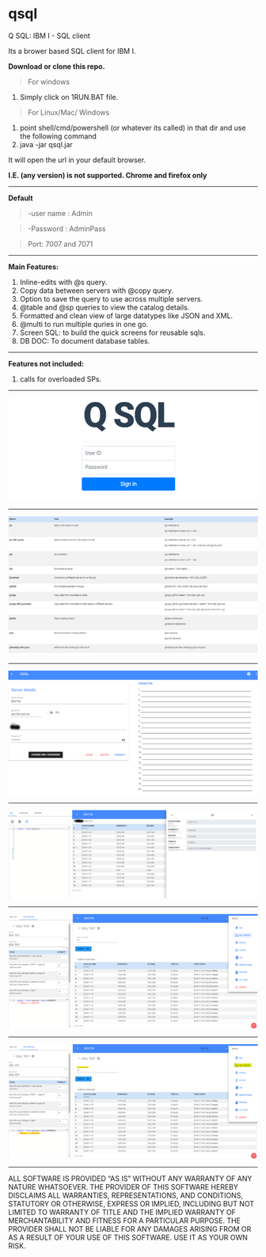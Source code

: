 # qsql

Q SQL: IBM I - SQL client

Its a brower based SQL client for IBM I.

**Download or clone this repo.**

> For windows

1. Simply click on 1RUN.BAT file.

> For Linux/Mac/ Windows

1. point shell/cmd/powershell (or whatever its called) in that dir and use the following command
2. java -jar qsql.jar

It will open the url in your default browser.

**I.E. (any version) is not supported. Chrome and firefox only**

<hr/>

**Default**

> -user name : Admin

> -Password : AdminPass

> Port: 7007 and 7071

<hr/>

**Main Features:**

1. Inline-edits with @s query.
2. Copy data between servers with @copy query.
3. Option to save the query to use across multiple servers.
4. @table and @sp queries to view the catalog details.
5. Formatted and clean view of large datatypes like JSON and XML.
6. @multi to run multiple quries in one go.
7. Screen SQL: to build the quick screens for reusable sqls.
8. DB DOC: To document database tables.

<hr/>

**Features not included:**

1. calls for overloaded SPs.

 <hr/>
 
 
![Image of QSQL](https://github.com/onlysumitg/qsql/blob/master/images/1.png)

<hr/>

![Image of QSQL](https://github.com/onlysumitg/qsql/blob/master/images/6.png)

<hr/>

![Image of QSQL](https://github.com/onlysumitg/qsql/blob/master/images/2.png)

<hr/>

![Image of QSQL](https://github.com/onlysumitg/qsql/blob/master/images/3.png)

<hr/>

![Image of QSQL](https://github.com/onlysumitg/qsql/blob/master/images/4.png)

>

<hr/>

![Image of QSQL](https://github.com/onlysumitg/qsql/blob/master/images/5.png)

<hr/>

ALL SOFTWARE IS PROVIDED “AS IS” WITHOUT ANY WARRANTY OF ANY NATURE WHATSOEVER. THE PROVIDER OF THIS SOFTWARE HEREBY DISCLAIMS ALL WARRANTIES, REPRESENTATIONS, AND CONDITIONS, STATUTORY OR OTHERWISE, EXPRESS OR IMPLIED, INCLUDING BUT NOT LIMITED TO WARRANTY OF TITLE AND THE IMPLIED WARRANTY OF MERCHANTABILITY AND FITNESS FOR A PARTICULAR PURPOSE. THE PROVIDER SHALL NOT BE LIABLE FOR ANY DAMAGES ARISING FROM OR AS A RESULT OF YOUR USE
OF THIS SOFTWARE. USE IT AS YOUR OWN RISK.
